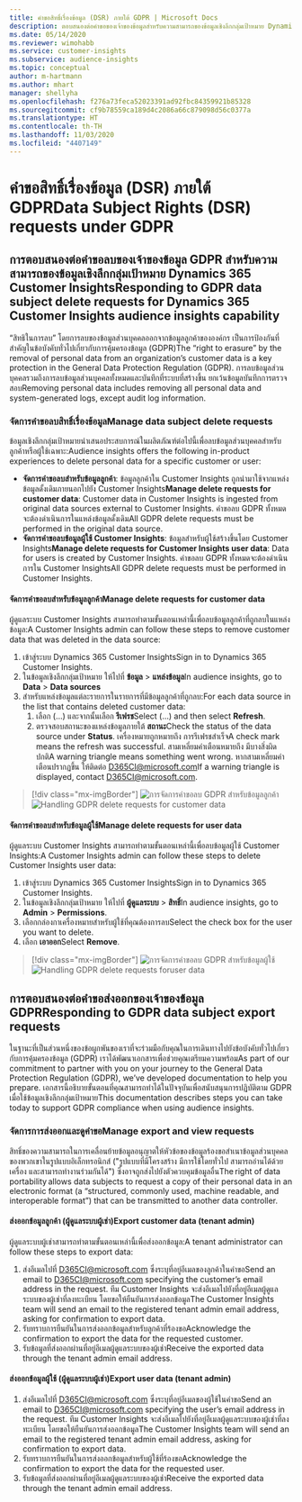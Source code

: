 ```yaml
---
title: คำขอสิทธิ์เรื่องข้อมูล (DSR) ภายใต้ GDPR | Microsoft Docs
description: ตอบสนองต่อคำขอของเจ้าของข้อมูลสำหรับความสามารถของข้อมูลเชิงลึกกลุ่มเป้าหมาย Dynamics 365 Customer Insights
ms.date: 05/14/2020
ms.reviewer: wimohabb
ms.service: customer-insights
ms.subservice: audience-insights
ms.topic: conceptual
author: m-hartmann
ms.author: mhart
manager: shellyha
ms.openlocfilehash: f276a73feca52023391ad92fbc84359921b85328
ms.sourcegitcommit: cf9b78559ca189d4c2086a66c879098d56c0377a
ms.translationtype: HT
ms.contentlocale: th-TH
ms.lasthandoff: 11/03/2020
ms.locfileid: "4407149"
---
```

# <a name="data-subject-rights-dsr-requests-under-gdpr"></a><span data-ttu-id="338a0-103">คำขอสิทธิ์เรื่องข้อมูล (DSR) ภายใต้ GDPR</span><span class="sxs-lookup"><span data-stu-id="338a0-103">Data Subject Rights (DSR) requests under GDPR</span></span>

## <a name="responding-to-gdpr-data-subject-delete-requests-for-dynamics-365-customer-insights-audience-insights-capability"></a><span data-ttu-id="338a0-104">การตอบสนองต่อคำขอลบของเจ้าของข้อมูล GDPR สำหรับความสามารถของข้อมูลเชิงลึกกลุ่มเป้าหมาย Dynamics 365 Customer Insights</span><span class="sxs-lookup"><span data-stu-id="338a0-104">Responding to GDPR data subject delete requests for Dynamics 365 Customer Insights audience insights capability</span></span>

<span data-ttu-id="338a0-105">“สิทธิในการลบ” โดยการลบของข้อมูลส่วนบุคคลออกจากข้อมูลลูกค้าขององค์กร เป็นการป้องกันที่สำคัญในข้อบังคับทั่วไปเกี่ยวกับการคุ้มครองข้อมูล (GDPR)</span><span class="sxs-lookup"><span data-stu-id="338a0-105">The “right to erasure” by the removal of personal data from an organization’s customer data is a key protection in the General Data Protection Regulation (GDPR).</span></span> <span data-ttu-id="338a0-106">การลบข้อมูลส่วนบุคคลรวมถึงการลบข้อมูลส่วนบุคคลทั้งหมดและบันทึกที่ระบบที่สร้างขึ้น ยกเว้นข้อมูลบันทึกการตรวจสอบ</span><span class="sxs-lookup"><span data-stu-id="338a0-106">Removing personal data includes removing all personal data and system-generated logs, except audit log information.</span></span>

### <a name="manage-data-subject-delete-requests"></a><span data-ttu-id="338a0-107">จัดการคำขอลบสิทธิ์เรื่องข้อมูล</span><span class="sxs-lookup"><span data-stu-id="338a0-107">Manage data subject delete requests</span></span>

<span data-ttu-id="338a0-108">ข้อมูลเชิงลึกกลุ่มเป้าหมายนำเสนอประสบการณ์ในผลิตภัณฑ์ต่อไปนี้เพื่อลบข้อมูลส่วนบุคคลสำหรับลูกค้าหรือผู้ใช้เฉพาะ:</span><span class="sxs-lookup"><span data-stu-id="338a0-108">Audience insights offers the following in-product experiences to delete personal data for a specific customer or user:</span></span>

- <span data-ttu-id="338a0-109">**จัดการคำขอลบสำหรับข้อมูลลูกค้า**: ข้อมูลลูกค้าใน Customer Insights ถูกนำมาใช้จากแหล่งข้อมูลดั้งเดิมภายนอกไปยัง Customer Insights</span><span class="sxs-lookup"><span data-stu-id="338a0-109">**Manage delete requests for customer data**: Customer data in Customer Insights is ingested from original data sources external to Customer Insights.</span></span> <span data-ttu-id="338a0-110">คำขอลบ GDPR ทั้งหมดจะต้องดำเนินการในแหล่งข้อมูลดั้งเดิม</span><span class="sxs-lookup"><span data-stu-id="338a0-110">All GDPR delete requests must be performed in the original data source.</span></span>
- <span data-ttu-id="338a0-111">**จัดการคำขอลบข้อมูลผู้ใช้ Customer Insights**: ข้อมูลสำหรับผู้ใช้สร้างขึ้นโดย Customer Insights</span><span class="sxs-lookup"><span data-stu-id="338a0-111">**Manage delete requests for Customer Insights user data**: Data for users is created by Customer Insights.</span></span> <span data-ttu-id="338a0-112">คำขอลบ GDPR ทั้งหมดจะต้องดำเนินการใน Customer Insights</span><span class="sxs-lookup"><span data-stu-id="338a0-112">All GDPR delete requests must be performed in Customer Insights.</span></span>

#### <a name="manage-delete-requests-for-customer-data"></a><span data-ttu-id="338a0-113">จัดการคำขอลบสำหรับข้อมูลลูกค้า</span><span class="sxs-lookup"><span data-stu-id="338a0-113">Manage delete requests for customer data</span></span>

<span data-ttu-id="338a0-114">ผู้ดูแลระบบ Customer Insights สามารถทำตามขั้นตอนเหล่านี้เพื่อลบข้อมูลลูกค้าที่ถูกลบในแหล่งข้อมูล:</span><span class="sxs-lookup"><span data-stu-id="338a0-114">A Customer Insights admin can follow these steps to remove customer data that was deleted in the data source:</span></span>

1. <span data-ttu-id="338a0-115">เข้าสู่ระบบ Dynamics 365 Customer Insights</span><span class="sxs-lookup"><span data-stu-id="338a0-115">Sign in to Dynamics 365 Customer Insights.</span></span>
2. <span data-ttu-id="338a0-116">ในข้อมูลเชิงลึกกลุ่มเป้าหมาย ให้ไปที่ **ข้อมูล** > **แหล่งข้อมูล**</span><span class="sxs-lookup"><span data-stu-id="338a0-116">In audience insights, go to **Data** > **Data sources**</span></span>
3. <span data-ttu-id="338a0-117">สำหรับแหล่งข้อมูลแต่ละรายการในรายการที่มีข้อมูลลูกค้าที่ถูกลบ:</span><span class="sxs-lookup"><span data-stu-id="338a0-117">For each data source in the list that contains deleted customer data:</span></span>
   1. <span data-ttu-id="338a0-118">เลือก (...) และจากนั้นเลือก **รีเฟรช**</span><span class="sxs-lookup"><span data-stu-id="338a0-118">Select (...) and then select **Refresh**.</span></span>
   2. <span data-ttu-id="338a0-119">ตรวจสอบสถานะของแหล่งข้อมูลภายใต้ **สถานะ**</span><span class="sxs-lookup"><span data-stu-id="338a0-119">Check the status of the data source under **Status**.</span></span> <span data-ttu-id="338a0-120">เครื่องหมายถูกหมายถึง การรีเฟรชสำเร็จ</span><span class="sxs-lookup"><span data-stu-id="338a0-120">A check mark means the refresh was successful.</span></span> <span data-ttu-id="338a0-121">สามเหลี่ยมคำเตือนหมายถึง มีบางสิ่งผิดปกติ</span><span class="sxs-lookup"><span data-stu-id="338a0-121">A warning triangle means something went wrong.</span></span> <span data-ttu-id="338a0-122">หากสามเหลี่ยมคำเตือนปรากฏขึ้น ให้ติดต่อ D365CI@microsoft.com</span><span class="sxs-lookup"><span data-stu-id="338a0-122">If a warning triangle is displayed, contact D365CI@microsoft.com.</span></span>

> [!div class="mx-imgBorder"]
> <span data-ttu-id="338a0-123">![การจัดการคำขอลบ GDPR สำหรับข้อมูลลูกค้า](media/gdpr-data-sources.png "การจัดการคำขอลบ GDPR สำหรับข้อมูลลูกค้า")</span><span class="sxs-lookup"><span data-stu-id="338a0-123">![Handling GDPR delete requests for customer data](media/gdpr-data-sources.png "Handling GDPR delete requests for customer data")</span></span>

#### <a name="manage-delete-requests-for-user-data"></a><span data-ttu-id="338a0-124">จัดการคำขอลบสำหรับข้อมูลผู้ใช้</span><span class="sxs-lookup"><span data-stu-id="338a0-124">Manage delete requests for user data</span></span>

<span data-ttu-id="338a0-125">ผู้ดูแลระบบ Customer Insights สามารถทำตามขั้นตอนเหล่านี้เพื่อลบข้อมูลผู้ใช้ Customer Insights:</span><span class="sxs-lookup"><span data-stu-id="338a0-125">A Customer Insights admin can follow these steps to delete Customer Insights user data:</span></span>

1. <span data-ttu-id="338a0-126">เข้าสู่ระบบ Dynamics 365 Customer Insights</span><span class="sxs-lookup"><span data-stu-id="338a0-126">Sign in to Dynamics 365 Customer Insights.</span></span>
2. <span data-ttu-id="338a0-127">ในข้อมูลเชิงลึกกลุ่มเป้าหมาย ให้ไปที่ **ผู้ดูแลระบบ** > **สิทธิ์**</span><span class="sxs-lookup"><span data-stu-id="338a0-127">In audience insights, go to **Admin** > **Permissions**.</span></span>
3. <span data-ttu-id="338a0-128">เลือกกล่องกาเครื่องหมายสำหรับผู้ใช้ที่คุณต้องการลบ</span><span class="sxs-lookup"><span data-stu-id="338a0-128">Select the check box for the user you want to delete.</span></span>
4. <span data-ttu-id="338a0-129">เลือก **เอาออก**</span><span class="sxs-lookup"><span data-stu-id="338a0-129">Select **Remove**.</span></span>

> [!div class="mx-imgBorder"]
> <span data-ttu-id="338a0-130">![การจัดการคำขอลบ GDPR สำหรับข้อมูลผู้ใช้](media/gdpr-permissions.png "การจัดการคำขอลบ GDPR สำหรับข้อมูลผู้ใช้")</span><span class="sxs-lookup"><span data-stu-id="338a0-130">![Handling GDPR delete requests foruser data](media/gdpr-permissions.png "Handling GDPR delete requests for user data")</span></span>

## <a name="responding-to-gdpr-data-subject-export-requests"></a><span data-ttu-id="338a0-131">การตอบสนองต่อคำขอส่งออกของเจ้าของข้อมูล GDPR</span><span class="sxs-lookup"><span data-stu-id="338a0-131">Responding to GDPR data subject export requests</span></span>

<span data-ttu-id="338a0-132">ในฐานะที่เป็นส่วนหนึ่งของข้อผูกพันของเราที่จะร่วมมือกับคุณในการเดินทางไปยังข้อบังคับทั่วไปเกี่ยวกับการคุ้มครองข้อมูล (GDPR) เราได้พัฒนาเอกสารเพื่อช่วยคุณเตรียมความพร้อม</span><span class="sxs-lookup"><span data-stu-id="338a0-132">As part of our commitment to partner with you on your journey to the General Data Protection Regulation (GDPR), we’ve developed documentation to help you prepare.</span></span> <span data-ttu-id="338a0-133">เอกสารนี้อธิบายขั้นตอนที่คุณสามารถทำได้ในปัจจุบันเพื่อสนับสนุนการปฏิบัติตาม GDPR เมื่อใช้ข้อมูลเชิงลึกกลุ่มเป้าหมาย</span><span class="sxs-lookup"><span data-stu-id="338a0-133">This documentation describes steps you can take today to support GDPR compliance when using audience insights.</span></span>

### <a name="manage-export-and-view-requests"></a><span data-ttu-id="338a0-134">จัดการการส่งออกและดูคำขอ</span><span class="sxs-lookup"><span data-stu-id="338a0-134">Manage export and view requests</span></span>

<span data-ttu-id="338a0-135">สิทธิ์ของความสามารถในการเคลื่อนย้ายข้อมูลอนุญาตให้หัวข้อของข้อมูลร้องขอสำเนาข้อมูลส่วนบุคคลของพวกเขาในรูปแบบอิเล็กทรอนิกส์ ("รูปแบบที่มีโครงสร้าง มีการใช้โดยทั่วไป สามารถอ่านได้ด้วยเครื่อง และสามารถทำงานร่วมกันได้") ซึ่งอาจถูกส่งไปยังตัวควบคุมข้อมูลอื่น</span><span class="sxs-lookup"><span data-stu-id="338a0-135">The right of data portability allows data subjects to request a copy of their personal data in an electronic format (a “structured, commonly used, machine readable, and interoperable format”) that can be transmitted to another data controller.</span></span>

#### <a name="export-customer-data-tenant-admin"></a><span data-ttu-id="338a0-136">ส่งออกข้อมูลลูกค้า (ผู้ดูแลระบบผู้เช่า)</span><span class="sxs-lookup"><span data-stu-id="338a0-136">Export customer data (tenant admin)</span></span>

<span data-ttu-id="338a0-137">ผู้ดูแลระบบผู้เช่าสามารถทำตามขั้นตอนเหล่านี้เพื่อส่งออกข้อมูล:</span><span class="sxs-lookup"><span data-stu-id="338a0-137">A tenant administrator can follow these steps to export data:</span></span>

1. <span data-ttu-id="338a0-138">ส่งอีเมลไปที่ D365CI@microsoft.com ซึ่งระบุที่อยู่อีเมลของลูกค้าในคำขอ</span><span class="sxs-lookup"><span data-stu-id="338a0-138">Send an email to D365CI@microsoft.com specifying the customer’s email address in the request.</span></span> <span data-ttu-id="338a0-139">ทีม Customer Insights จะส่งอีเมลไปยังที่อยู่อีเมลผู้ดูแลระบบของผู้เช่าที่ลงทะเบียน โดยขอให้ยืนยันการส่งออกข้อมูล</span><span class="sxs-lookup"><span data-stu-id="338a0-139">The Customer Insights team will send an email to the registered tenant admin email address, asking for confirmation to export data.</span></span>
2. <span data-ttu-id="338a0-140">รับทราบการยืนยันในการส่งออกข้อมูลสำหรับลูกค้าที่ร้องขอ</span><span class="sxs-lookup"><span data-stu-id="338a0-140">Acknowledge the confirmation to export the data for the requested customer.</span></span>
3. <span data-ttu-id="338a0-141">รับข้อมูลที่ส่งออกผ่านที่อยู่อีเมลผู้ดูแลระบบของผู้เช่า</span><span class="sxs-lookup"><span data-stu-id="338a0-141">Receive the exported data through the tenant admin email address.</span></span>

#### <a name="export-user-data-tenant-admin"></a><span data-ttu-id="338a0-142">ส่งออกข้อมูลผู้ใช้ (ผู้ดูแลระบบผู้เช่า)</span><span class="sxs-lookup"><span data-stu-id="338a0-142">Export user data (tenant admin)</span></span>

1. <span data-ttu-id="338a0-143">ส่งอีเมลไปที่ D365CI@microsoft.com ซึ่งระบุที่อยู่อีเมลของผู้ใช้ในคำขอ</span><span class="sxs-lookup"><span data-stu-id="338a0-143">Send an email to D365CI@microsoft.com specifying the user’s email address in the request.</span></span> <span data-ttu-id="338a0-144">ทีม Customer Insights จะส่งอีเมลไปยังที่อยู่อีเมลผู้ดูแลระบบของผู้เช่าที่ลงทะเบียน โดยขอให้ยืนยันการส่งออกข้อมูล</span><span class="sxs-lookup"><span data-stu-id="338a0-144">The Customer Insights team will send an email to the registered tenant admin email address, asking for confirmation to export data.</span></span>
2. <span data-ttu-id="338a0-145">รับทราบการยืนยันในการส่งออกข้อมูลสำหรับผู้ใช้ที่ร้องขอ</span><span class="sxs-lookup"><span data-stu-id="338a0-145">Acknowledge the confirmation to export the data for the requested user.</span></span>
3. <span data-ttu-id="338a0-146">รับข้อมูลที่ส่งออกผ่านที่อยู่อีเมลผู้ดูแลระบบของผู้เช่า</span><span class="sxs-lookup"><span data-stu-id="338a0-146">Receive the exported data through the tenant admin email address.</span></span>
